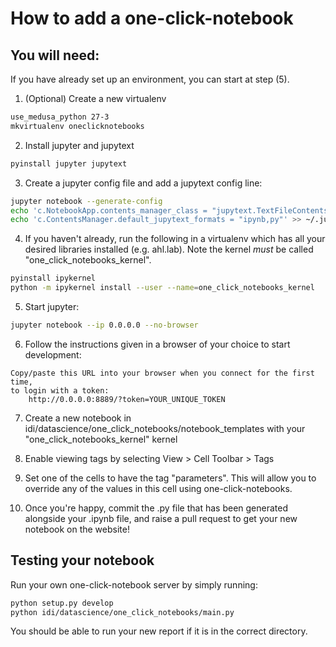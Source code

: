 # How to add a one-click-notebook

## You will need:

If you have already set up an environment, you can start at step (5).

1) (Optional) Create a new virtualenv

```bash
use_medusa_python 27-3
mkvirtualenv oneclicknotebooks
```

2) Install jupyter and jupytext

```bash
pyinstall jupyter jupytext
```

3) Create a jupyter config file and add a jupytext config line:

```bash
jupyter notebook --generate-config
echo 'c.NotebookApp.contents_manager_class = "jupytext.TextFileContentsManager"' >> ~/.jupyter/jupyter_notebook_config.py
echo 'c.ContentsManager.default_jupytext_formats = "ipynb,py"' >> ~/.jupyter/jupyter_notebook_config.py
```

4) If you haven't already, run the following in a virtualenv which has
all your desired libraries installed (e.g. ahl.lab). Note the kernel
*must* be called "one_click_notebooks_kernel".

```bash
pyinstall ipykernel
python -m ipykernel install --user --name=one_click_notebooks_kernel
```

5) Start jupyter:

```bash
jupyter notebook --ip 0.0.0.0 --no-browser
```

6) Follow the instructions given in a browser of your choice to start development:

```
Copy/paste this URL into your browser when you connect for the first time,
to login with a token:
    http://0.0.0.0:8889/?token=YOUR_UNIQUE_TOKEN
```

7) Create a new notebook in
idi/datascience/one_click_notebooks/notebook_templates with your
"one_click_notebooks_kernel" kernel

8) Enable viewing tags by selecting View > Cell Toolbar > Tags

9) Set one of the cells to have the tag "parameters". This will allow you
to override any of the values in this cell using one-click-notebooks.

10) Once you're happy, commit the .py file that has been generated alongside
your .ipynb file, and raise a pull request to get your new notebook on the website!


## Testing your notebook

Run your own one-click-notebook server by simply running:

```bash
python setup.py develop
python idi/datascience/one_click_notebooks/main.py
```

You should be able to run your new report if it is in the
correct directory.
